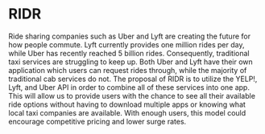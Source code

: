 # RIDR
Ride sharing companies such as Uber and Lyft are creating the future for how people commute. Lyft currently provides one million rides per day, while Uber has recently reached 5 billion rides. Consequently, traditional taxi services are struggling to keep up. Both Uber and Lyft have their own application which users can request rides through, while the majority of traditional cab services do not. The proposal of RIDR is to utilize the YELP!, Lyft, and Uber API in order to combine all of these services into one app. This will allow us to provide users with the chance to see all their available ride options without having to download multiple apps or knowing what local taxi companies are available. With enough users, this model could encourage competitive pricing and lower surge rates.
